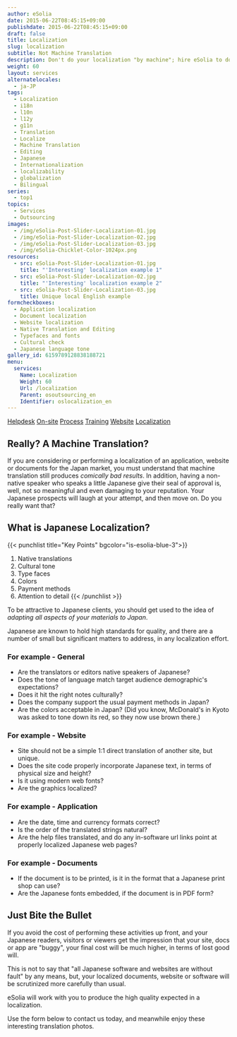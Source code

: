```yaml
---
author: eSolia
date: 2015-06-22T08:45:15+09:00
publishdate: 2015-06-22T08:45:15+09:00
draft: false
title: Localization
slug: localization
subtitle: Not Machine Translation
description: Don't do your localization "by machine"; hire eSolia to do it right. Our native speakers will localize your documents and apps to perfection. - from eSolia Inc.
weight: 60
layout: services
alternatelocales:
  - ja-JP
tags:
  - Localization
  - i18n
  - l10n
  - l12y
  - g11n
  - Translation
  - Localize
  - Machine Translation
  - Editing
  - Japanese
  - Internationalization
  - localizability
  - globalization
  - Bilingual
series:
  - top1
topics:
  - Services
  - Outsourcing
images:
  - /img/eSolia-Post-Slider-Localization-01.jpg
  - /img/eSolia-Post-Slider-Localization-02.jpg
  - /img/eSolia-Post-Slider-Localization-03.jpg
  - /img/eSolia-Chicklet-Color-1024px.png
resources: 
  - src: eSolia-Post-Slider-Localization-01.jpg
    title: "'Interesting' localization example 1"
  - src: eSolia-Post-Slider-Localization-02.jpg
    title: "'Interesting' localization example 2"
  - src: eSolia-Post-Slider-Localization-03.jpg
    title: Unique local English example
formcheckboxes:
  - Application localization
  - Document localization
  - Website localization
  - Native Translation and Editing
  - Typefaces and fonts
  - Cultural check
  - Japanese language tone
gallery_id: 6159789128838188721
menu:
  services:
    Name: Localization
    Weight: 60
    Url: /localization
    Parent: osoutsourcing_en
    Identifier: oslocalization_en
---
```


<div class="buttons has-addons is-hidden-tablet">
  <a class="button" href="/outsourcing"><span class="icon"><i class="fas fa-anchor"></i></span></a>
  <a class="button" href="/helpdesk">Helpdesk</a>
  <a class="button" href="/on-site">On-site</a>
  <a class="button" href="/process">Process</a>
  <a class="button" href="/training">Training</a>
  <a class="button" href="/website-design">Website</a>
  <a class="button is-active" href="/localization">Localization</a>
</div>

## Really? A Machine Translation?

If you are considering or performing a localization of an application, website or documents for the Japan market, you must understand that machine translation still produces _comically bad results_. In addition, having a non-native speaker who speaks a little Japanese give their seal of approval is, well, not so meaningful and even damaging to your reputation. Your Japanese prospects will laugh at your attempt, and then move on. Do you really want that?

## What is Japanese Localization?

{{< punchlist title="Key Points" bgcolor="is-esolia-blue-3">}}
1. Native translations
1. Cultural tone
1. Type faces
1. Colors
1. Payment methods
1. Attention to detail
{{< /punchlist >}}

To be attractive to Japanese clients, you should get used to the idea of _adapting all aspects of your materials to Japan_.

Japanese are known to hold high standards for quality, and there are a number of small but significant matters to address, in any localization effort.

### For example - General

* Are the translators or editors native speakers of Japanese?  
* Does the tone of language match target audience demographic's expectations?
* Does it hit the right notes culturally?
* Does the company support the usual payment methods in Japan?
* Are the colors acceptable in Japan? (Did you know, McDonald's in Kyoto was asked to tone down its red, so they now use brown there.)

### For example - Website

* Site should not be a simple 1:1 direct translation of another site, but unique.
* Does the site code properly incorporate Japanese text, in terms of physical size and height?
* Is it using modern web fonts?
* Are the graphics localized?

### For example - Application

* Are the date, time and currency formats correct?
* Is the order of the translated strings natural?
* Are the help files translated, and do any in-software url links point at properly localized Japanese web pages?

### For example - Documents

* If the document is to be printed, is it in the format that a Japanese print shop can use?
* Are the Japanese fonts embedded, if the document is in PDF form?

## Just Bite the Bullet

If you avoid the cost of performing these activities up front, and your Japanese readers, visitors or viewers get the impression that your site, docs or app are "buggy", your final cost will be much higher, in terms of lost good will.

This is not to say that "all Japanese software and websites are without fault" by any means, but, your localized documents, website or software will be scrutinized more carefully than usual.

eSolia will work with you to produce the high quality expected in a localization.

Use the form below to contact us today, and meanwhile enjoy these interesting translation photos.
